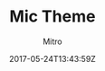 ---
title: "Mic Theme"
github: https://github.com/miccall/hexo-theme-Mic_Theme
demo: http://miccall.tech/
author: Mitro
ssg:
  - Hexo
cms:
  - No Cms
date: 2017-05-24T13:43:59Z
github_branch: master
description: "hexo theme "
stale: true
---